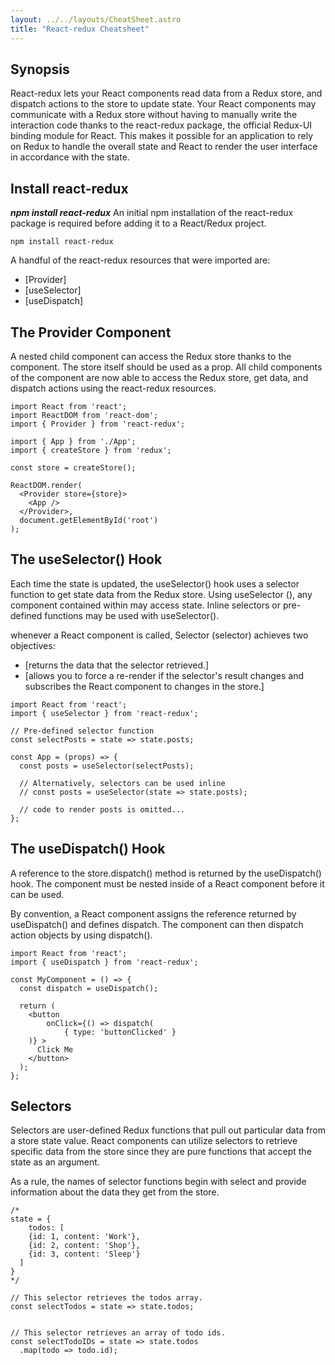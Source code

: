 ```yaml
---
layout: ../../layouts/CheatSheet.astro
title: "React-redux Cheatsheet"
---
```


## Synopsis

React-redux lets your React components read data from a Redux store, and dispatch actions to the store to update state.
Your React components may communicate with a Redux store without having to manually write the interaction code thanks to the react-redux package, the official Redux-UI binding module for React. This makes it possible for an application to rely on Redux to handle the overall state and React to render the user interface in accordance with the state.

## Install react-redux

**_npm install react-redux_**
An initial npm installation of the react-redux package is required before adding it to a React/Redux project.

```
npm install react-redux
```

A handful of the react-redux resources that were imported are:

- [Provider]
- [useSelector]
- [useDispatch]

## The Provider Component

A nested child component can access the Redux store thanks to the <Provider /> component. The store itself should be used as a prop.
All child components of the <Provider /> component are now able to access the Redux store, get data, and dispatch actions using the react-redux resources.

```
import React from 'react';
import ReactDOM from 'react-dom';
import { Provider } from 'react-redux';

import { App } from './App';
import { createStore } from 'redux';

const store = createStore();

ReactDOM.render(
  <Provider store={store}>
    <App />
  </Provider>,
  document.getElementById('root')
);
```

## The useSelector() Hook

Each time the state is updated, the useSelector() hook uses a selector function to get state data from the Redux store. Using useSelector (), any component contained within <Provider /> may access state. Inline selectors or pre-defined functions may be used with useSelector().

whenever a React component is called, Selector (selector) achieves two objectives:

- [returns the data that the selector retrieved.]
- [allows you to force a re-render if the selector's result changes and subscribes the React component to changes in the store.]

```
import React from 'react';
import { useSelector } from 'react-redux';

// Pre-defined selector function
const selectPosts = state => state.posts;

const App = (props) => {
  const posts = useSelector(selectPosts);

  // Alternatively, selectors can be used inline
  // const posts = useSelector(state => state.posts);

  // code to render posts is omitted...
};
```

## The useDispatch() Hook

A reference to the store.dispatch() method is returned by the useDispatch() hook. The <Provider /> component must be nested inside of a React component before it can be used.

By convention, a React component assigns the reference returned by useDispatch() and defines dispatch. The component can then dispatch action objects by using dispatch().

```
import React from 'react';
import { useDispatch } from 'react-redux';

const MyComponent = () => {
  const dispatch = useDispatch();

  return (
    <button
    	onClick={() => dispatch(
    		{ type: 'buttonClicked' }
  	)} >
      Click Me
    </button>
  );
};
```

## Selectors

Selectors are user-defined Redux functions that pull out particular data from a store state value. React components can utilize selectors to retrieve specific data from the store since they are pure functions that accept the state as an argument.

As a rule, the names of selector functions begin with select and provide information about the data they get from the store.

```
/*
state = {
	todos: [
  	{id: 1, content: 'Work'},
    {id: 2, content: 'Shop'},
    {id: 3, content: 'Sleep'}
  ]
}
*/

// This selector retrieves the todos array.
const selectTodos = state => state.todos;


// This selector retrieves an array of todo ids.
const selectTodoIDs = state => state.todos
  .map(todo => todo.id);
```
